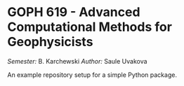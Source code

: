# GOPH 619 - Advanced Computational Methods for Geophysicists 

*Semester:* B. Karchewski
*Author:* Saule Uvakova

An example repository setup for a simple Python package.
